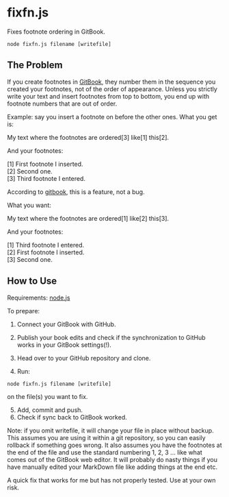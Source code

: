 # fixfn.js

Fixes footnote ordering in GitBook.

`node fixfn.js filename [writefile]`

## The Problem

If you create footnotes in [GitBook](https://www.gitbook.com), they number them in the sequence you created your footnotes, not of the order of appearance. Unless you strictly write your text and insert footnotes from top to bottom, you end up with footnote numbers that are out of order.

Example: say you insert a footnote on before the other ones. What you get is:

My text where the footnotes are ordered[3] like[1] this[2].

And your footnotes:

[1] First footnote I inserted.    
[2] Second one.    
[3] Third footnote I entered.    

According to [gitbook](https://github.com/GitbookIO/feedback/issues/472), this is a feature, not a bug.

What you want:

My text where the footnotes are ordered[1] like[2] this[3].

And your footnotes:

[1] Third footnote I entered.     
[2] First footnote I inserted.        
[3] Second one.        

## How to Use

Requirements: [node.js](https://nodejs.org/)

To prepare:

1. Connect your GitBook with GitHub.
2. Publish your book edits and check if the synchronization to GitHub works in your GitBook settings(!).
3. Head over to your GitHub repository and clone.

4. Run:  

`node fixfn.js filename [writefile]`

on the file(s) you want to fix.

5. Add, commit and push.
6. Check if sync back to GitBook worked.

Note: if you omit writefile, it will change your file in place without backup. This assumes you are using it within a git repository, so you can easily rollback if something goes wrong.
It also assumes you have the footnotes at the end of the file and use the standard numbering 1, 2, 3 ... like what comes out of the GitBook web editor. It will probably do nasty things if you have manually edited your MarkDown file like adding things at the end etc.

A quick fix that works for me but has not properly tested. Use at your own risk.
